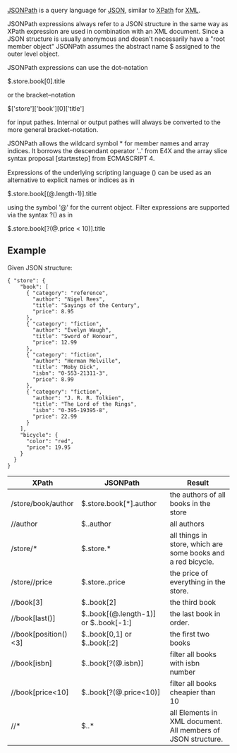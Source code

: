 [JSONPath](https://goessner.net/articles/JsonPath/) is a query language for [JSON](https://www.json.org/json-en.html), similar to [XPath](https://en.wikipedia.org/wiki/XPath) for [XML](https://en.wikipedia.org/wiki/XML).

JSONPath expressions always refer to a JSON structure in the same way as XPath expression are used in combination with an XML document. Since a JSON structure is usually anonymous and doesn't necessarily have a "root member object" JSONPath assumes the abstract name $ assigned to the outer level object.

JSONPath expressions can use the dot–notation

$.store.book[0].title

or the bracket–notation

$['store']['book'][0]['title']

for input pathes. Internal or output pathes will always be converted to the more general bracket–notation.

JSONPath allows the wildcard symbol * for member names and array indices. It borrows the descendant operator '..' from E4X and the array slice syntax proposal [start:end:step] from ECMASCRIPT 4.

Expressions of the underlying scripting language (<expr>) can be used as an alternative to explicit names or indices as in

$.store.book[(@.length-1)].title

using the symbol '@' for the current object. Filter expressions are supported via the syntax ?(<boolean expr>) as in

$.store.book[?(@.price < 10)].title

## Example

Given JSON structure:

```
{ "store": {
    "book": [ 
      { "category": "reference",
        "author": "Nigel Rees",
        "title": "Sayings of the Century",
        "price": 8.95
      },
      { "category": "fiction",
        "author": "Evelyn Waugh",
        "title": "Sword of Honour",
        "price": 12.99
      },
      { "category": "fiction",
        "author": "Herman Melville",
        "title": "Moby Dick",
        "isbn": "0-553-21311-3",
        "price": 8.99
      },
      { "category": "fiction",
        "author": "J. R. R. Tolkien",
        "title": "The Lord of the Rings",
        "isbn": "0-395-19395-8",
        "price": 22.99
      }
    ],
    "bicycle": {
      "color": "red",
      "price": 19.95
    }
  }
}
```


| XPath	| JSONPath	| Result |
|---------|--------------|--------|
|/store/book/author|	$.store.book[*].author	|the authors of all books in the store|
|//author	|$..author|	all authors|
|/store/*	|$.store.*	|all things in store, which are some books and a red bicycle.|
|/store//price|	$.store..price	|the price of everything in the store.|
|//book[3]|	$..book[2]	|the third book|
|//book[last()]|	$..book[(@.length-1)] or  $..book[-1:]	|the last book in order.|
|//book[position()<3]|	$..book[0,1] or $..book[:2]	|the first two books|
|//book[isbn]	|$..book[?(@.isbn)]|	filter all books with isbn number|
|//book[price<10]	|$..book[?(@.price<10)]	|filter all books cheapier than 10|
|//*	|$..*	|all Elements in XML document. All members of JSON structure.|
